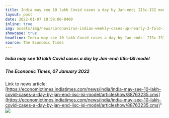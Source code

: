 ```yaml
---
title: India may see 10 lakh Covid cases a day by Jan-end; IISc-ISI model
layout: post
date: 2022-01-07 10:59:00-0400
inline: true
img: assets/img/news/coronavirus-indias-weekly-cases-up-nearly-3-fold-in-highest-ever-surge.jpg
showcase: true
headline: India may see 10 lakh Covid cases a day by Jan-end:- IISc-ISI model
source: The Economic Times
---
```



##### India may see 10 lakh Covid cases a day by Jan-end: IISc-ISI model
##### The Economic Times, 07 January 2022
Link to news article: [https://economictimes.indiatimes.com/news/india/india-may-see-10-lakh-covid-cases-a-day-by-jan-end-iisc-isi-model/articleshow/88763235.cms](https://economictimes.indiatimes.com/news/india/india-may-see-10-lakh-covid-cases-a-day-by-jan-end-iisc-isi-model/articleshow/88763235.cms)"
<br>
<img src="{{ site.url }}{{ site.baseurl }}/assets/img/news/coronavirus-indias-weekly-cases-up-nearly-3-fold-in-highest-ever-surge.jpg">
